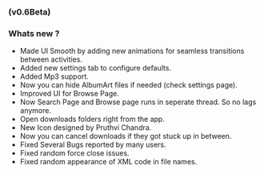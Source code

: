 ### (v0.6Beta)
### Whats new ?
* Made UI Smooth by adding new animations for seamless transitions between activities.
* Added new settings tab to configure defaults.
* Added Mp3 support.
* Now you can hide AlbumArt files if needed (check settings page).
* Improved UI for Browse Page.
* Now Search Page and Browse page runs in seperate thread. So no lags anymore.
* Open downloads folders right from the app.
* New Icon designed by Pruthvi Chandra.
* Now you can cancel downloads if they got stuck up in between.
* Fixed Several Bugs reported by many users.
* Fixed random force close issues.
* Fixed random appearance of XML code in file names.
